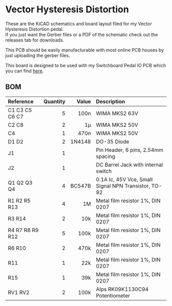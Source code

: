 # Vector Hysteresis Distortion

These are the KiCAD schematics and board layout filed for my Vector Hysteresis Distortion pedal.  
If you just want the Gerber files or a PDF of the schematic check out the releases tab for downloads.

This PCB should be easily manufacturable with most online PCB houses by just uploading the gerber files.

This board is designed to be used with my Switchboard Pedal IO PCB which you can find [here](https://github.com/NuclearLighthouseStudios/Switchboard).

## BOM

| Reference       | Quantity | Value  | Description                                          |
| :-------------- | -------: | -----: | :--------------------------------------------------- |
| C1 C3 C5 C6 C7  | 5        | 100n   | WIMA MKS2 63V                                        |
| C2 C8           | 2        | 1µ     | WIMA MKS2 50V                                        |
| C4              | 1        | 470n   | WIMA MKS2 50V                                        |
| D1 D2           | 2        | 1N4148 | DO-35 Diode                                          |
| J1              | 1        |        | Pin Header, 6 pins, 2.54mm spacing                   |
| J2              | 1        |        | DC Barrel Jack with internal switch                  |
| Q1 Q2 Q3 Q4     | 4        | BC547B | 0.1A Ic, 45V Vce, Small Signal NPN Transistor, TO-92 |
| R1 R2 R5 R13    | 4        | 1M     | Metal film resistor 1%, DIN 0207                     |
| R3 R14          | 2        | 10k    | Metal film resistor 1%, DIN 0207                     |
| R4 R7 R8 R9 R12 | 5        | 100k   | Metal film resistor 1%, DIN 0207                     |
| R6 R10          | 2        | 470k   | Metal film resistor 1%, DIN 0207                     |
| R11             | 1        | 22k    | Metal film resistor 1%, DIN 0207                     |
| R15             | 1        | 39k    | Metal film resistor 1%, DIN 0207                     |
| RV1 RV2         | 2        | 100k   | Alps RK09K1130C94 Potentiometer                      |
